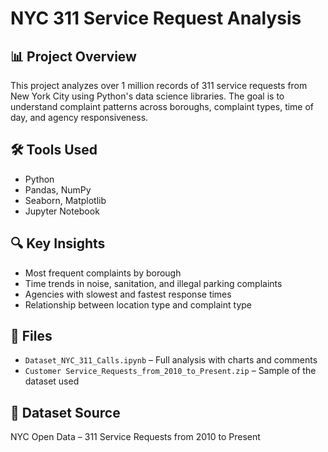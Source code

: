 # NYC 311 Service Request Analysis

## 📊 Project Overview
This project analyzes over 1 million records of 311 service requests from New York City using Python's data science libraries. The goal is to understand complaint patterns across boroughs, complaint types, time of day, and agency responsiveness.

## 🛠 Tools Used
- Python
- Pandas, NumPy
- Seaborn, Matplotlib
- Jupyter Notebook

## 🔍 Key Insights
- Most frequent complaints by borough
- Time trends in noise, sanitation, and illegal parking complaints
- Agencies with slowest and fastest response times
- Relationship between location type and complaint type

## 📁 Files
- `Dataset_NYC_311_Calls.ipynb` – Full analysis with charts and comments
- `Customer Service_Requests_from_2010_to_Present.zip` – Sample of the dataset used

## 📎 Dataset Source
NYC Open Data – 311 Service Requests from 2010 to Present
